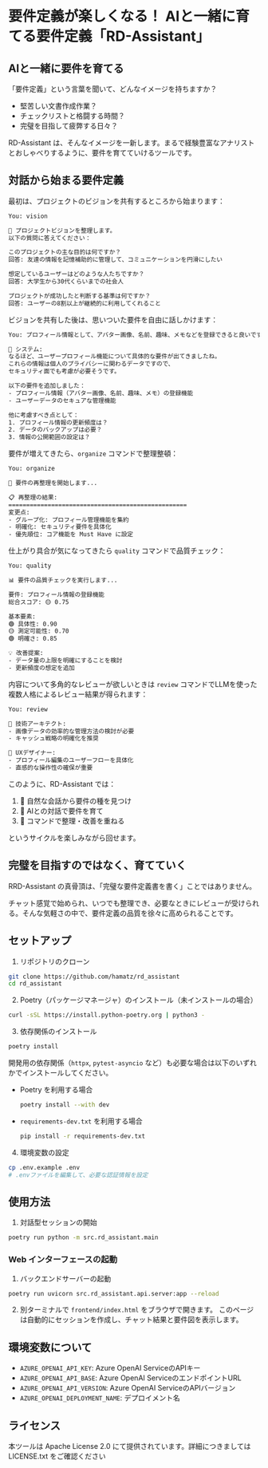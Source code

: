 # 要件定義が楽しくなる！ AIと一緒に育てる要件定義「RD-Assistant」

## AIと一緒に要件を育てる

「要件定義」という言葉を聞いて、どんなイメージを持ちますか？

- 堅苦しい文書作成作業？
- チェックリストと格闘する時間？
- 完璧を目指して疲弊する日々？

RD-Assistant は、そんなイメージを一新します。まるで経験豊富なアナリストとおしゃべりするように、要件を育てていけるツールです。

## 対話から始まる要件定義

最初は、プロジェクトのビジョンを共有するところから始まります：

```bash
You: vision

🎯 プロジェクトビジョンを整理します。
以下の質問に答えてください：

このプロジェクトの主な目的は何ですか？
回答: 友達の情報を記憶補助的に管理して、コミュニケーションを円滑にしたい

想定しているユーザーはどのような人たちですか？
回答: 大学生から30代くらいまでの社会人

プロジェクトが成功したと判断する基準は何ですか？
回答: ユーザーの8割以上が継続的に利用してくれること
```

ビジョンを共有した後は、思いついた要件を自由に話しかけます：

```bash
You: プロフィール情報として、アバター画像、名前、趣味、メモなどを登録できると良いです

🤖 システム:
なるほど、ユーザープロフィール機能について具体的な要件が出てきましたね。
これらの情報は個人のプライバシーに関わるデータですので、
セキュリティ面でも考慮が必要そうです。

以下の要件を追加しました：
- プロフィール情報（アバター画像、名前、趣味、メモ）の登録機能
- ユーザーデータのセキュアな管理機能

他に考慮すべき点として：
1. プロフィール情報の更新頻度は？
2. データのバックアップは必要？
3. 情報の公開範囲の設定は？
```

要件が増えてきたら、`organize` コマンドで整理整頓：

```bash
You: organize

🔄 要件の再整理を開始します...

📋 再整理の結果:
==================================================
変更点:
- グループ化: プロフィール管理機能を集約
- 明確化: セキュリティ要件を具体化
- 優先順位: コア機能を Must Have に設定
```

仕上がり具合が気になってきたら `quality` コマンドで品質チェック：

```bash
You: quality

📊 要件の品質チェックを実行します...

要件: プロフィール情報の登録機能
総合スコア: 🟡 0.75

基本要素:
🟢 具体性: 0.90
🟡 測定可能性: 0.70
🟢 明確さ: 0.85

💡 改善提案:
- データ量の上限を明確にすることを検討
- 更新頻度の想定を追加
```

内容について多角的なレビューが欲しいときは `review` コマンドでLLMを使った複数人格によるレビュー結果が得られます：

```bash
You: review

👤 技術アーキテクト:
- 画像データの効率的な管理方法の検討が必要
- キャッシュ戦略の明確化を推奨

👤 UXデザイナー:
- プロフィール編集のユーザーフローを具体化
- 直感的な操作性の確保が重要
```

このように、RD-Assistant では：

1. 🌱 自然な会話から要件の種を見つけ
2. 🌿 AIとの対話で要件を育て
3. 🌳 コマンドで整理・改善を重ねる

というサイクルを楽しみながら回せます。

## 完璧を目指すのではなく、育てていく

RRD-Assistant の真骨頂は、「完璧な要件定義書を書く」ことではありません。

チャット感覚で始められ、いつでも整理でき、必要なときにレビューが受けられる。そんな気軽さの中で、要件定義の品質を徐々に高められることです。

## セットアップ

1. リポジトリのクローン
```bash
git clone https://github.com/hamatz/rd_assistant
cd rd_assistant
```

2. Poetry（パッケージマネージャ）のインストール（未インストールの場合）
```bash
curl -sSL https://install.python-poetry.org | python3 -
```

3. 依存関係のインストール
```bash
poetry install
```
   開発用の依存関係（`httpx`, `pytest-asyncio` など）も必要な場合は以下のいずれかでインストールしてください。

   - Poetry を利用する場合
     ```bash
     poetry install --with dev
     ```
   - `requirements-dev.txt` を利用する場合
     ```bash
     pip install -r requirements-dev.txt
     ```

4. 環境変数の設定
```bash
cp .env.example .env
# .envファイルを編集して、必要な認証情報を設定
```

## 使用方法

1. 対話型セッションの開始
```bash
poetry run python -m src.rd_assistant.main
```

### Web インターフェースの起動

1. バックエンドサーバーの起動

```bash
poetry run uvicorn src.rd_assistant.api.server:app --reload
```

2. 別ターミナルで `frontend/index.html` をブラウザで開きます。
   このページは自動的にセッションを作成し、チャット結果と要件図を表示します。

## 環境変数について

- `AZURE_OPENAI_API_KEY`: Azure OpenAI ServiceのAPIキー
- `AZURE_OPENAI_API_BASE`: Azure OpenAI ServiceのエンドポイントURL
- `AZURE_OPENAI_API_VERSION`: Azure OpenAI ServiceのAPIバージョン
- `AZURE_OPENAI_DEPLOYMENT_NAME`: デプロイメント名

## ライセンス

本ツールは Apache License 2.0 にて提供されています。詳細につきましては LICENSE.txt をご確認ください